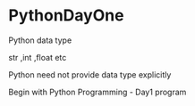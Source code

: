 # PythonDayOne

Python data type 

str ,int ,float etc

Python need not provide data type explicitly


Begin with Python Programming - Day1 program


